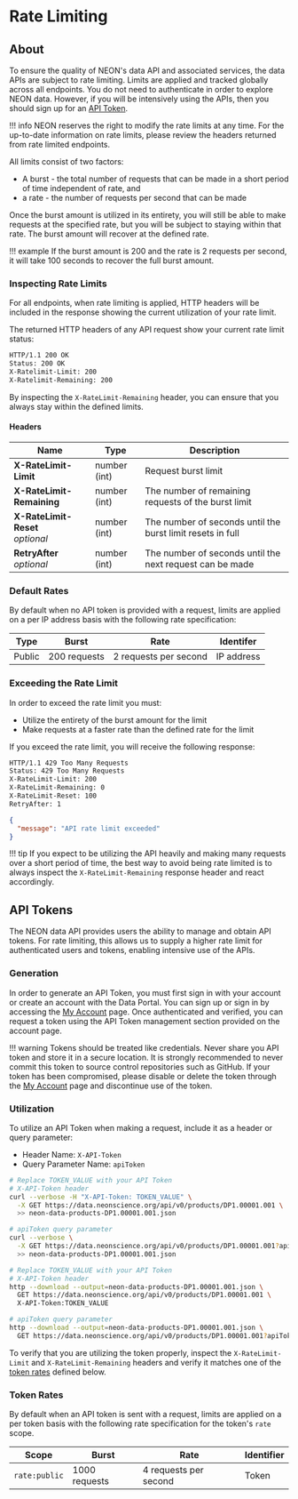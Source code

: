 # Rate Limiting

## About

To ensure the quality of NEON's data API and associated services, 
the data APIs are subject to rate limiting. Limits are applied and tracked globally 
across all endpoints. You do not need to authenticate in order to explore NEON data. However, if you 
will be intensively using the APIs, then you should sign up for an [API Token](#api-tokens).  

!!! info
    NEON reserves the right to modify the rate limits at any time. 
    For the up-to-date information on rate limits, please review the headers 
    returned from rate limited endpoints.

All limits consist of two factors:  

  - A burst - the total number of requests that can be made in a short period of time 
    independent of rate, and  
  - a rate - the number of requests per second that can be made

Once the burst amount is utilized in its entirety, you will still be able to make 
requests at the specified rate, but you will be subject to staying within that rate. 
The burst amount will recover at the defined rate.

!!! example
    If the burst amount is 200 and the rate is 2 requests per second, 
    it will take 100 seconds to recover the full burst amount.

<a name="Usage"></a>
### Inspecting Rate Limits

For all endpoints, when rate limiting is applied, HTTP headers will be included 
in the response showing the current utilization of your rate limit.

The returned HTTP headers of any API request show your current rate limit status:  
``` bash
HTTP/1.1 200 OK
Status: 200 OK
X-Ratelimit-Limit: 200
X-Ratelimit-Remaining: 200
```  

By inspecting the `X-RateLimit-Remaining` header, you can ensure that you always stay 
within the defined limits.

#### Headers

|Name|Type|Description|
|---|---|---|
|**X-RateLimit-Limit**|number (int)|Request burst limit|
|**X-RateLimit-Remaining**|number (int)|The number of remaining requests of the burst limit|
|**X-RateLimit-Reset**  <br>*optional*|number (int)|The number of seconds until the burst limit resets in full|
|**RetryAfter**  <br>*optional*|number (int)|The number of seconds until the next request can be made|

<a name="default-rates"></a>
### Default Rates  

By default when no API token is provided with a request, limits are applied on 
a per IP address basis with the following rate specification:

|Type|Burst|Rate|Identifer|
|---|---|---|---|
|Public|200 requests|2 requests per second|IP address|

<a name="exceeding-limit"></a>
### Exceeding the Rate Limit

In order to exceed the rate limit you must:  

  - Utilize the entirety of the burst amount for the limit  
  - Make requests at a faster rate than the defined rate for the limit

If you exceed the rate limit, you will receive the following response:  

``` bash
HTTP/1.1 429 Too Many Requests
Status: 429 Too Many Requests
X-RateLimit-Limit: 200
X-RateLimit-Remaining: 0
X-RateLimit-Reset: 100
RetryAfter: 1
```  
``` JSON
{
  "message": "API rate limit exceeded"
}
```

!!! tip
    If you expect to be utilizing the API heavily and making many requests 
    over a short period of time, the best way to avoid being rate limited is to 
    always inspect the `X-RateLimit-Remaining` response header and react accordingly.

## API Tokens  

The NEON data API provides users the ability to manage and obtain API tokens. 
For rate limiting, this allows us to supply a higher rate limit for authenticated 
users and tokens, enabling intensive use of the APIs.

### Generation

In order to generate an API Token, you must first sign in with your account 
or create an account with the Data Portal. You can sign up or sign in by accessing 
the [My Account](https://data.neonscience.org/myaccount) page. Once authenticated 
and verified, you can request a token using the API Token management section 
provided on the account page.

!!! warning
    Tokens should be treated like credentials. 
    Never share you API token and store it in a secure location. 
    It is strongly recommended to never commit this token to source control 
    repositories such as GitHub. If your token has been compromised, 
    please disable or delete the token through the 
    [My Account](https://data.neonscience.org/myaccount) page and discontinue 
    use of the token.

### Utilization

To utilize an API Token when making a request, include it as a header or query 
parameter:  

  - Header Name: `X-API-Token`
  - Query Parameter Name: `apiToken`  

``` bash tab="cURL"
# Replace TOKEN_VALUE with your API Token
# X-API-Token header
curl --verbose -H "X-API-Token: TOKEN_VALUE" \
  -X GET https://data.neonscience.org/api/v0/products/DP1.00001.001 \
  >> neon-data-products-DP1.00001.001.json

# apiToken query parameter
curl --verbose \
  -X GET https://data.neonscience.org/api/v0/products/DP1.00001.001?apiToken=TOKEN_VALUE \
  >> neon-data-products-DP1.00001.001.json
```  

``` bash tab="HTTPie"
# Replace TOKEN_VALUE with your API Token
# X-API-Token header
http --download --output=neon-data-products-DP1.00001.001.json \
  GET https://data.neonscience.org/api/v0/products/DP1.00001.001 \
  X-API-Token:TOKEN_VALUE

# apiToken query parameter
http --download --output=neon-data-products-DP1.00001.001.json \
  GET https://data.neonscience.org/api/v0/products/DP1.00001.001?apiToken=TOKEN_VALUE
```

To verify that you are utilizing the token properly, inspect the `X-RateLimit-Limit` 
and `X-RateLimit-Remaining` headers and verify it matches one of the 
[token rates](#token-rates) defined below.

<a name="token-rates"></a>
### Token Rates

By default when an API token is sent with a request, limits are applied on 
a per token basis with the following rate specification for the token's `rate` scope.

|Scope|Burst|Rate|Identifier|
|---|---|---|---|
|`rate:public`|1000 requests|4 requests per second|Token|


<br/>

